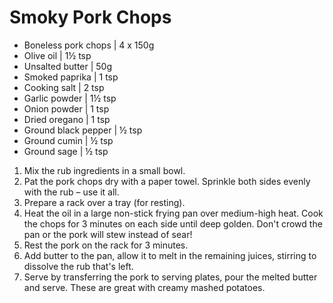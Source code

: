 # Smoky Pork Chops

- Boneless pork chops | 4 x 150g
- Olive oil | 1½ tsp
- Unsalted butter | 50g
- Smoked paprika | 1 tsp
- Cooking salt | 2 tsp
- Garlic powder | 1½ tsp
- Onion powder | 1 tsp
- Dried oregano | 1 tsp
- Ground black pepper | ½ tsp
- Ground cumin | ½ tsp
- Ground sage | ½ tsp

1. Mix the rub ingredients in a small bowl.
2. Pat the pork chops dry with a paper towel. Sprinkle both sides evenly with the rub – use it all.
3. Prepare a rack over a tray (for resting).
4. Heat the oil in a large non-stick frying pan over medium-high heat. Cook the chops for 3 minutes on each side until deep golden. Don't crowd the pan or the pork will stew instead of sear!
5. Rest the pork on the rack for 3 minutes.
6. Add butter to the pan, allow it to melt in the remaining juices, stirring to dissolve the rub that's left.
7. Serve by transferring the pork to serving plates, pour the melted butter and serve. These are great with creamy mashed potatoes.
